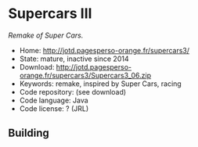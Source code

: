 # Supercars III

_Remake of Super Cars._

- Home: http://jotd.pagesperso-orange.fr/supercars3/
- State: mature, inactive since 2014
- Download: http://jotd.pagesperso-orange.fr/supercars3/Supercars3_06.zip
- Keywords: remake, inspired by Super Cars, racing
- Code repository: (see download)
- Code language: Java
- Code license: ? (JRL)

## Building
